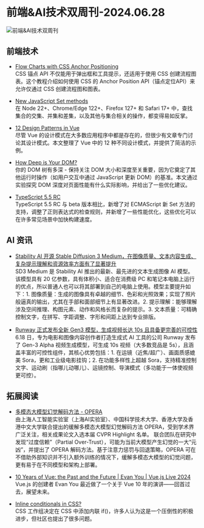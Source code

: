 # 前端&AI技术双周刊-2024.06.28

![前端&AI技术双周刊](https://gips0.baidu.com/it/u=1297494609,3904318942&fm=3028&app=3028&f=JPEG&fmt=auto&q=100&size=f900_383)

## 前端技术
- [Flow Charts with CSS Anchor Positioning](https://coryrylan.com/blog/flow-charts-with-css-anchor-positioning)
<br>CSS 锚点 API 不仅能用于弹出框和工具提示，还适用于使用 CSS 创建流程图表。这个教程介绍如何使用 CSS 的 Anchor Position API（锚点定位API）来允许仅通过 CSS 创建流程图和图表。

- [New JavaScript Set methods](https://developer.mozilla.org/en-US/blog/javascript-set-methods/)
<br>在 Node 22+、Chrome/Edge 122+、Firefox 127+ 和 Safari 17+ 中，查找集合的交集、并集和差集，以及其他与集合相关的操作，都变得易如反掌。

- [12 Design Patterns in Vue](https://michaelnthiessen.com/12-design-patterns-vue)
<br>尽管 Vue 的设计模式在大多数应用程序中都是存在的，但很少有文章专门讨论其设计模式。本文整理了 Vue 中的 12 种不同设计模式，并提供了简洁的示例。

- [How Deep is Your DOM?](https://frontendatscale.com/blog/how-deep-is-your-dom/)
<br>你的 DOM 树有多深 - 保持关注 DOM 大小和深度至关重要，因为它奠定了其他运行时操作（如用户交互中通过 JavaScript 更新 DOM）的基准。本文通过实验探究 DOM 深度对页面性能有什么实际影响，并给出了一些优化建议。

- [TypeScript 5.5 RC](https://devblogs.microsoft.com/typescript/announcing-typescript-5-5-rc/)
<br>TypeScript 5.5 RC 与 beta 版本相比，新增了对 ECMAScript 新 Set 方法的支持，调整了正则表达式的检查规则，并新增了一些性能优化，这些优化可以在许多常见场景中加快构建速度。

## AI 资讯
- [ Stability AI 开源 Stable Diffusion 3 Medium，在图像质量、文本内容生成、复杂提示理解和资源效率方面有了显著提升](https://huggingface.co/stabilityai/stable-diffusion-3-medium)
<br>SD3 Medium 是 Stability AI 推出的最新、最先进的文本生成图像 AI 模型。该模型具有 20 亿参数，具有体积小、适合在消费级 PC 和笔记本电脑上运行的优点，所以普通人也可以将其部署到自己的电脑上使用。模型主要提升如下：1. 图像质量：生成的图像具有卓越的细节、色彩和光照效果；实现了照片般逼真的输出，尤其在手部和面部细节上有显著改进。2. 提示理解：能够理解涉及空间推理、构图元素、动作和风格长而复杂的提示。3. 文本质量：可精确控制文字，在拼写、字距调整、字形和间距上达到专业排版。

- [Runway 正式发布全新 Gen3 模型，生成视频长达 10s 且具备更完善的可控性](https://runwayml.com/blog/introducing-gen-3-alpha/)
<br> 6.18 日，专为电影和图像内容创作者打造生成式 AI 工具的公司 Runway 发布了 Gen-3 Alpha 视频生成模型，可生成 10s 视频（大多数竞品是 5s），且涵盖丰富的可控性组件，其核心优势包括：1. 在运镜（近焦/超广）、画面质感媲美 Sora，更和工业级电影挂钩；2. 在功能多样性上超越 Sora，支持精准控制文字、运动刷（指哪儿动哪儿）、运镜控制、导演模式（多功能于一体使视频更可控）。

## 拓展阅读
- [多模态大模型幻觉解码方法 - OPERA](https://github.com/shikiw/OPERA)
<br>由上海人工智能实验室（上海AI实验室）、中国科学技术大学、香港大学及香港中文大学联合提出的缓解多模态大模型幻觉解码方法 OPERA，受到学术界广泛关注，相关成果论文入选本届 CVPR Highlight 名单。 联合团队在研究中发现“过度信赖”（Partial Over-Trust），可能为当前大模型产生幻觉的一大“元凶”，并提出了 OPERA 解码方法。基于注意力惩罚与回退策略，OPERA 可在不借助外部知识并不引入额外训练的情况下，缓解多模态大模型的幻觉问题，更有易于在不同模型和架构上部署。

- [10 Years of Vue: the Past and the Future | Evan You | Vue.js Live 2024](https://www.youtube.com/watch?v=OmrwRrZitv4)
<br>Vue.js 的创建者 Evan You 最近做了一个关于 Vue 10 年的演讲——回首过去，展望未来。

- [Inline conditionals in CSS?](https://lea.verou.me/blog/2024/css-conditionals/)
<br>CSS 工作组决定在 CSS 中添加内联 if()，许多人认为这是一个压倒性的积极进步，但社区也提出了很多问题。

